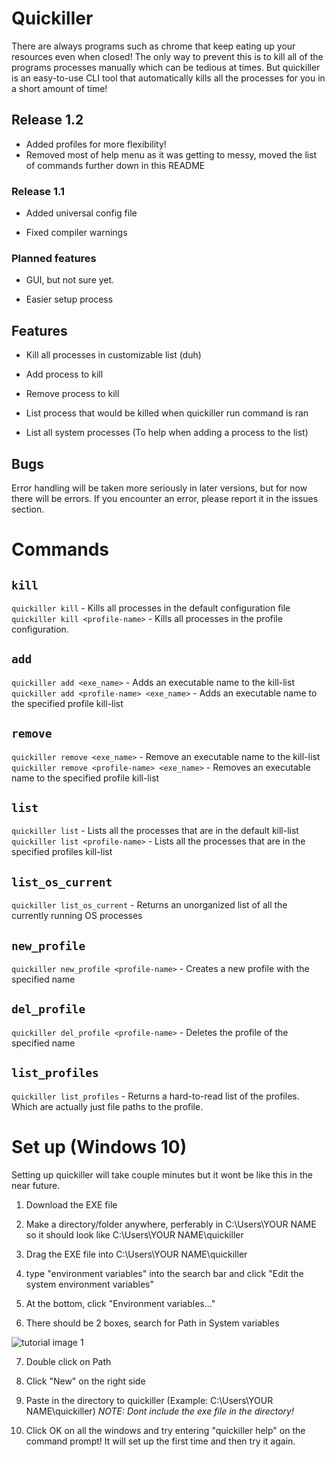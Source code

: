 
# Quickiller

There are always programs such as chrome that keep eating up your resources even when closed! The only way to prevent this is to kill all of the programs processes manually which can be tedious at times. But quickiller is an easy-to-use CLI tool that automatically kills all the processes for you in a short amount of time!

## Release 1.2
- Added profiles for more flexibility!
- Removed most of help menu as it was getting to messy, moved the list of commands further down in this README
### Release 1.1

- Added universal config file

- Fixed compiler warnings

  

### Planned features

- GUI, but not sure yet.

- Easier setup process

## Features

- Kill all processes in customizable list (duh)

- Add process to kill

- Remove process to kill

- List process that would be killed when quickiller run command is ran

- List all system processes (To help when adding a process to the list)

  

## Bugs

Error handling will be taken more seriously in later versions, but for now there will be errors. If you encounter an error, please report it in the issues section.

  

# Commands

## `kill`
`quickiller kill` - Kills all processes in the default configuration file \
`quickiller kill <profile-name>` - Kills all processes in the profile configuration.

## `add`
`quickiller add <exe_name>` - Adds an executable name to the kill-list \
`quickiller add <profile-name> <exe_name>` - Adds an executable name to the specified profile kill-list 

## `remove`
`quickiller remove <exe_name>` - Remove an executable name to the kill-list \
`quickiller remove <profile-name> <exe_name>` - Removes an executable name to the specified profile kill-list 
## `list`
`quickiller list` - Lists all the processes that are in the default kill-list \
`quickiller list <profile-name>` - Lists all the processes that are in the specified profiles kill-list
## `list_os_current`
`quickiller list_os_current` - Returns an unorganized list of all the currently running OS processes
## `new_profile`
`quickiller new_profile <profile-name>` - Creates a new profile with the specified name
## `del_profile`
`quickiller del_profile <profile-name>` - Deletes the profile of the specified name
## `list_profiles`
`quickiller list_profiles` - Returns a hard-to-read list of the profiles. Which are actually just file paths to the profile.

  

# Set up (Windows 10)

Setting up quickiller will take couple minutes but it wont be like this in the near future.

1. Download the EXE file

2. Make a directory/folder anywhere, perferably in C:\Users\YOUR NAME so it should look like C:\Users\YOUR NAME\quickiller

3. Drag the EXE file into C:\Users\YOUR NAME\quickiller

4. type "environment variables" into the search bar and click "Edit the system environment variables"

5. At the bottom, click "Environment variables..."

6. There should be 2 boxes, search for Path in System variables

![tutorial image 1](https://i.imgur.com/XSJnawx.png)

7. Double click on Path

8. Click "New" on the right side

9. Paste in the directory to quickiller (Example: C:\Users\YOUR NAME\quickiller) *NOTE: Dont include the exe file in the directory!*

10. Click OK on all the windows and try entering "quickiller help" on the command prompt! It will set up the first time and then try it again.
